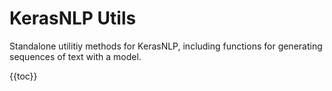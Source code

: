 # KerasNLP Utils

Standalone utilitiy methods for KerasNLP, including functions for generating
sequences of text with a model.

{{toc}}

